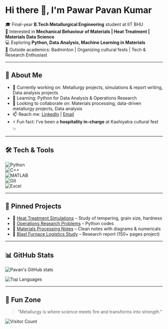 # Hi there 👋, I'm Pawar Pavan Kumar  

🎓 Final-year **B.Tech Metallurgical Engineering** student at IIT BHU  
🔬 Interested in **Mechanical Behaviour of Materials | Heat Treatment | Materials Data Science**  
💻 Exploring **Python, Data Analysis, Machine Learning in Materials**  
🏸 Outside academics: Badminton | Organizing cultural fests | Tech & Research Enthusiast  

---

## 🚀 About Me  
- 🔭 Currently working on: Metallurgy projects, simulations & report writing, Data analysis projects
- 🌱 Learning: Python for Data Analysis & Operations Research  
- 👯 Looking to collaborate on: Materials processing, data-driven metallurgy projects, Data analysis  
- 📫 Reach me: [LinkedIn](https://www.linkedin.com/) | [Email](mailto:pawarpavanv5@gmail.com)  
- ⚡ Fun fact: I’ve been a **hospitality in-charge** at Kashiyatra cultural fest ✨  

---

## 🛠️ Tech & Tools  
![Python](https://img.shields.io/badge/Python-3776AB?style=for-the-badge&logo=python&logoColor=white)  
![C++](https://img.shields.io/badge/C++-00599C?style=for-the-badge&logo=cplusplus&logoColor=white)  
![MATLAB](https://img.shields.io/badge/MATLAB-orange?style=for-the-badge&logo=Mathworks&logoColor=white)  
![Git](https://img.shields.io/badge/Git-F05032?style=for-the-badge&logo=git&logoColor=white)  
![Excel](https://img.shields.io/badge/Excel-217346?style=for-the-badge&logo=microsoft-excel&logoColor=white)  

---

## 📌 Pinned Projects  
- 🔹 [Heat Treatment Simulations](#) – Study of tempering, grain size, hardness  
- 🔹 [Operations Research Problems](#) – Python codes 
- 🔹 [Materials Processing Notes](#) – Clean notes with diagrams & numericals  
- 🔹 [Blast Furnace Logistics Study](#) – Research report (150+ pages project)  

---

## 📊 GitHub Stats  
![Pavan's GitHub stats](https://github-readme-stats.vercel.app/api?username=pavarpavankumar&show_icons=true&theme=radical)  

![Top Languages](https://github-readme-stats.vercel.app/api/top-langs/?username=pavarpavankumar&layout=compact&theme=radical)  

---

## 🌟 Fun Zone  
> “Metallurgy is where science meets fire and transforms into strength.”  

![Visitor Count](https://komarev.com/ghpvc/?username=pavarpavankumar&color=blue)  

